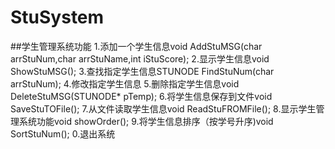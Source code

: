 # StuSystem
##学生管理系统功能 
1.添加一个学生信息void AddStuMSG(char arrStuNum,char arrStuName,int iStuScore); 
2.显示学生信息void ShowStuMSG(); 
3.查找指定学生信息STUNODE FindStuNum(char arrStuNum); 
4.修改指定学生信息 
5.删除指定学生信息void DeleteStuMSG(STUNODE* pTemp); 
6.将学生信息保存到文件void SaveStuTOFile(); 
7.从文件读取学生信息void ReadStuFROMFile(); 
8.显示学生管理系统功能void showOrder(); 
9.将学生信息排序（按学号升序)void SortStuNum(); 
0.退出系统